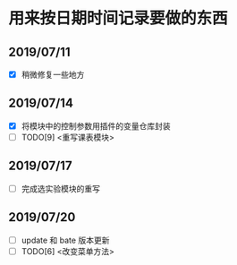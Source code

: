 # 用来按日期时间记录要做的东西

## 2019/07/11

-   [x] 稍微修复一些地方

## 2019/07/14

-   [x] 将模块中的控制参数用插件的变量仓库封装
-   [ ] TODO[9] <重写课表模块>

## 2019/07/17

-   [ ] 完成选实验模块的重写

## 2019/07/20

-   [ ] update 和 bate 版本更新
-   [ ] TODO[6] <改变菜单方法>
